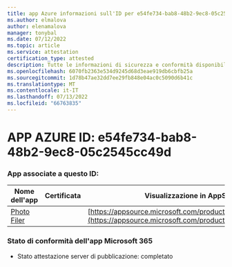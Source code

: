```yaml
---
title: app Azure informazioni sull'ID per e54fe734-bab8-48b2-9ec8-05c2545cc49d
ms.author: elmalova
author: elenamalova
manager: tonybal
ms.date: 07/12/2022
ms.topic: article
ms.service: attestation
certification_type: attested
description: Tutte le informazioni di sicurezza e conformità disponibili per e54fe734-bab8-48b2-9ec8-05c2545cc49d.
ms.openlocfilehash: 6070fb2363e534d9245d68d3eae919db6cbfb25a
ms.sourcegitcommit: 1d78b47ae32dd7ee29fb848e04ac0c5090d6b41c
ms.translationtype: MT
ms.contentlocale: it-IT
ms.lasthandoff: 07/13/2022
ms.locfileid: "66763835"
---
```

# <a name="azure-app-id-e54fe734-bab8-48b2-9ec8-05c2545cc49d"></a>APP AZURE ID: e54fe734-bab8-48b2-9ec8-05c2545cc49d


### <a name="apps-associated-with-this-id"></a>App associate a questo ID:
| **Nome dell'app** | **Certificata** | **Visualizzazione in AppSource** |
|--------------|---------------|-----------------------|
| [Photo Filer](../forward/WA200003881.md) |  | [https://appsource.microsoft.com/product/office/WA200003881](https://appsource.microsoft.com/product/office/WA200003881) |

### <a name="microsoft-365-app-compliance-status"></a>Stato di conformità dell'app Microsoft 365
- Stato attestazione server di pubblicazione: completato
